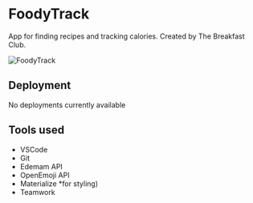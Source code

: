 # FoodyTrack
App for finding recipes and tracking calories. Created by The Breakfast Club.

![FoodyTrack](https://github.com/annoyingdroid/FoodyTrack/raw/main/FoodyTrack.png)

## Deployment
No deployments currently available

## Tools used
* VSCode
* Git
* Edemam API
* OpenEmoji API
* Materialize *for styling)
* Teamwork

